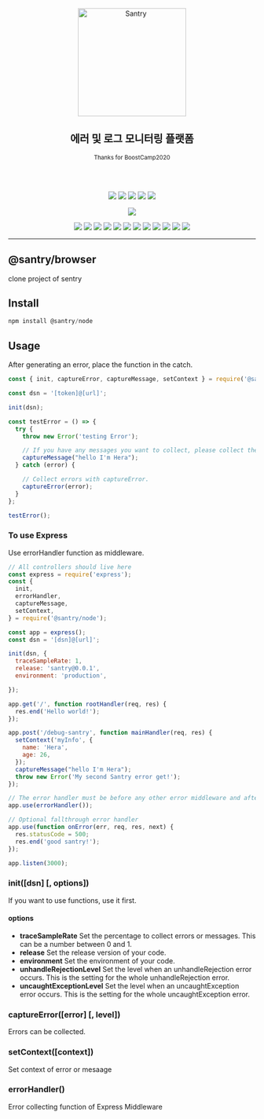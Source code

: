 <div align="center">
	<br>
	<br>
	<img height="220" src="https://raw.githubusercontent.com/boostcamp-2020/Project11-A-Web-FE-Performance-Monitoring-SDK/master/media/santry-1.png" alt="Santry">
	<h2 align="center">에러 및 로그 모니터링 플랫폼
	</h2>
	<p align="center"><sup>Thanks for BoostCamp2020</sup></p>
	<br>
	<br>

<!--레포 정보-->
![](https://img.shields.io/github/commit-activity/w/boostcamp-2020/Project11-A-Web-FE-Performance-Monitoring-SDK)
![](https://img.shields.io/github/repo-size/boostcamp-2020/Project11-A-Web-FE-Performance-Monitoring-SDK)
![](https://img.shields.io/github/languages/code-size/boostcamp-2020/Project11-A-Web-FE-Performance-Monitoring-SDK)
![](https://img.shields.io/github/issues/boostcamp-2020/Project11-A-Web-FE-Performance-Monitoring-SDK)
![](https://img.shields.io/github/last-commit/boostcamp-2020/Project11-A-Web-FE-Performance-Monitoring-SDK)

![](https://i.imgur.com/j94i246.png)

<!--기술 스택-->
![](https://img.shields.io/badge/TypeScript-v4.1.2-%23007ACC?logo=TypeScript) 
![](https://img.shields.io/badge/React-v17.0.1-%2361DAFB?logo=React) 
![](https://img.shields.io/badge/Swagger-v0.7.5-%2385EA2D?logo=Swagger)
![](https://img.shields.io/badge/MongoDB-v3.6.3-%2347A248?logo=MongoDB)
![](https://img.shields.io/badge/NPM-v6.14.9-%23CB3837?logo=NPM)
![](https://img.shields.io/badge/JWT-v8.5.1-%23000000?logo=JSON-Web-Tokens)
![](https://img.shields.io/badge/Webpack-v5.8.0-%238DD6F9?logo=webpack)
![](https://img.shields.io/badge/Babel-v7.12.9-%23F9DC3E?logo=Babel)
![](https://img.shields.io/badge/NCP-Server-7ed161?logo=NativeScript)
![](https://img.shields.io/badge/ESLint-v7.14.0-%234B32C3?logo=ESLint)
![](https://img.shields.io/badge/Prettier-v2.2.1-%23F7B93E?logo=Prettier)
![](https://img.shields.io/badge/VSCode-v1.51.1-%23007ACC?logo=Visual-studio-code)

</div>

---
## @santry/browser

clone project of sentry 

## Install
```jsx
npm install @santry/node
```

## Usage

After generating an error, place the function in the catch.

```jsx
const { init, captureError, captureMessage, setContext } = require('@santry/node');

const dsn = '[token]@[url]';

init(dsn);

const testError = () => {
  try {
    throw new Error('testing Error');

    // If you have any messages you want to collect, please collect them as "captureMessage".
    captureMessage("hello I'm Hera");
  } catch (error) {

    // Collect errors with captureError.
    captureError(error);
  }
};

testError();
```

### To use Express

Use errorHandler function as middleware.

```jsx
// All controllers should live here
const express = require('express');
const {
  init,
  errorHandler,
  captureMessage,
  setContext,
} = require('@santry/node');

const app = express();
const dsn = '[dsn]@[url]';

init(dsn, {
  traceSampleRate: 1,
  release: 'santry@0.0.1',
  environment: 'production',

});

app.get('/', function rootHandler(req, res) {
  res.end('Hello world!');
});

app.post('/debug-santry', function mainHandler(req, res) {
  setContext('myInfo', {
    name: 'Hera',
    age: 26,
  });
  captureMessage("hello I'm Hera");
  throw new Error('My second Santry error get!');
});

// The error handler must be before any other error middleware and after all controllers
app.use(errorHandler());

// Optional fallthrough error handler
app.use(function onError(err, req, res, next) {
  res.statusCode = 500;
  res.end('good santry!');
});

app.listen(3000);

```

### init([dsn] [, options])
If you want to use functions, use it first.

#### options
- **traceSampleRate** Set the percentage to collect errors or messages. This can be a number between 0 and 1.
- **release** Set the release version of your code.
- **environment** Set the environment of your code.
- **unhandleRejectionLevel** Set the level when an unhandleRejection error occurs. This is the setting for the whole unhandleRejection error.
- **uncaughtExceptionLevel** Set the level when an uncaughtException error occurs. This is the setting for the whole uncaughtException error.

### captureError([error] [, level])
Errors can be collected.

### setContext([context])
Set context of error or mesaage

### errorHandler()
Error collecting function of Express Middleware